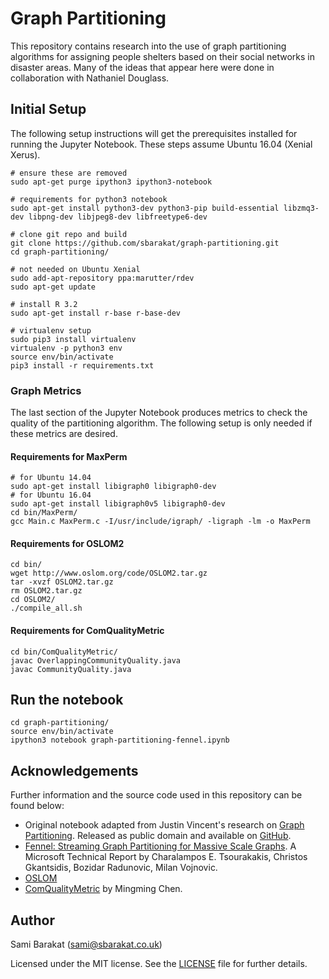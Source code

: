 # Graph Partitioning

This repository contains research into the use of graph partitioning algorithms for assigning people shelters based on their social networks in disaster areas. Many of the ideas that appear here were done in collaboration with Nathaniel Douglass.

## Initial Setup

The following setup instructions will get the prerequisites installed for running the Jupyter Notebook. These steps assume Ubuntu 16.04 (Xenial Xerus).

    # ensure these are removed
    sudo apt-get purge ipython3 ipython3-notebook

    # requirements for python3 notebook
    sudo apt-get install python3-dev python3-pip build-essential libzmq3-dev libpng-dev libjpeg8-dev libfreetype6-dev

    # clone git repo and build
    git clone https://github.com/sbarakat/graph-partitioning.git
    cd graph-partitioning/

    # not needed on Ubuntu Xenial
    sudo add-apt-repository ppa:marutter/rdev
    sudo apt-get update

    # install R 3.2
    sudo apt-get install r-base r-base-dev

    # virtualenv setup
    sudo pip3 install virtualenv
    virtualenv -p python3 env
    source env/bin/activate
    pip3 install -r requirements.txt

### Graph Metrics

The last section of the Jupyter Notebook produces metrics to check the quality of the partitioning algorithm. The following setup is only needed if these metrics are desired.

#### Requirements for MaxPerm

    # for Ubuntu 14.04
    sudo apt-get install libigraph0 libigraph0-dev
    # for Ubuntu 16.04
    sudo apt-get install libigraph0v5 libigraph0-dev
    cd bin/MaxPerm/
    gcc Main.c MaxPerm.c -I/usr/include/igraph/ -ligraph -lm -o MaxPerm

#### Requirements for OSLOM2

    cd bin/
    wget http://www.oslom.org/code/OSLOM2.tar.gz
    tar -xvzf OSLOM2.tar.gz
    rm OSLOM2.tar.gz
    cd OSLOM2/
    ./compile_all.sh

#### Requirements for ComQualityMetric

    cd bin/ComQualityMetric/
    javac OverlappingCommunityQuality.java
    javac CommunityQuality.java

## Run the notebook

    cd graph-partitioning/
    source env/bin/activate
    ipython3 notebook graph-partitioning-fennel.ipynb

## Acknowledgements

Further information and the source code used in this repository can be found below:

* Original notebook adapted from Justin Vincent's research on [Graph Partitioning](http://algorithmshop.com/20131213-graph-partitioning.html). Released as public domain and available on [GitHub](https://github.com/justinvf/algorithmshop/blob/master/20131213-graph-partitioning/20131213-graph-partitioning.ipynb).
* [Fennel: Streaming Graph Partitioning for Massive Scale Graphs](https://www.microsoft.com/en-us/research/publication/fennel-streaming-graph-partitioning-for-massive-scale-graphs/). A Microsoft Technical Report by Charalampos E. Tsourakakis, Christos Gkantsidis, Bozidar Radunovic, Milan Vojnovic.
* [OSLOM](http://www.oslom.org/)
* [ComQualityMetric](https://github.com/chenmingming/ComQualityMetric) by Mingming Chen.

## Author

Sami Barakat (<sami@sbarakat.co.uk>)

Licensed under the MIT license.  See the [LICENSE](https://github.com/sbarakat/graph-partitioning/blob/master/LICENSE) file for further details.
